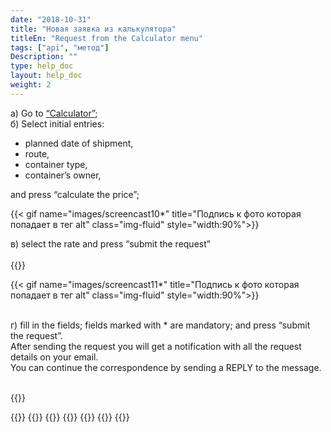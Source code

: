 ```yaml
---
date: "2018-10-31"
title: "Новая заявка из калькулятора"
titleEn: "Request from the Calculator menu"
tags: ["api", "метод"]
Description: ""
type: help_doc
layout: help_doc
weight: 2
---
```


а) Go to <a href="https://my.fesco.com/offers" target="_blank">“Calculator”</a>; <br/>
б) Select initial entries:

* planned date of shipment, 
* route, 
* container type, 
* container’s owner, 

and press “calculate the price”;

{{< gif name="images/screencast10*" title="Подпись к фото которая попадает в тег alt" class="img-fluid" style="width:90%">}} <br/>

в) select the rate and press “submit the request”
<br/>
<br/>
{{<alert icon="filter" color="alert1-light" text="You can filter the rates by Destination, Customs clearance place and Currency" close="false">}} 


{{< gif name="images/screencast11*" title="Подпись к фото которая попадает в тег alt" class="img-fluid" style="width:90%">}}

<br/>
г) fill in the fields; fields marked with * are mandatory; and press “submit the request”.
<div class="pixxett-alert pixxett-alert-icon alert8-light">
  <i class="fa fa-envelope"></i>After sending the request you will get a notification with all the request details on your email. <br/> You can continue the correspondence by sending a REPLY to the message.
</div>
<br/>

{{<isHelpful>}}


{{<seeAlso>}}
    {{<seeAlsoItem link="/new_order/online_order/copy/" text="Copy from the previous request">}}
    {{<seeAlsoItem link="/new_order/online_order/templates/" text="Request from the template">}}
    {{<seeAlsoItem link="/new_order/fields/" text="How to fill in the fields in the request">}}
    {{<seeAlsoItem link="/new_order/questions/" text="How to add one more cargo to the request">}}
    {{<seeAlsoItem link="/new_order/questions/" text="Who should be indicated as a consignee at destination station at the destination station">}}
{{</seeAlso>}}


